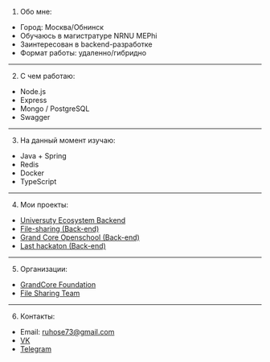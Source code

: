 1.	Обо мне:
*  Город: Москва/Обнинск
*  Обучаюсь в магистратуре NRNU MEPhi
*  Заинтересован в backend-разработке
*  Формат работы: удаленно/гибридно

---
2.  С чем работаю:
*  Node.js
*  Express
*  Mongo / PostgreSQL
*  Swagger

---
3.  На данный момент изучаю:
*  Java + Spring
*  Redis
*  Docker
*  TypeScript

---
4.	Мои проекты:
*  [Universuty Ecosystem Backend](https://github.com/ruhose73/university-ecosystem-back)
*  [File-sharing (Back-end)](https://github.com/file-sharing-erp-team/file-sharing)
*  [Grand Core Openschool (Back-end)](https://github.com/grandcore/openschool)
*  [Last hackaton (Back-end)](https://github.com/badcodeTeam/code)

---
5.	Организации:
*  [GrandCore Foundation](https://github.com/grandcore)
*  [File Sharing Team](https://github.com/file-sharing-erp-team)

---
6.	Контакты:
*  Email: ruhose73@gmail.com 
*  [VK](https://vk.com/chegevarys)
*  [Telegram](https://t.me/Toropcha)
